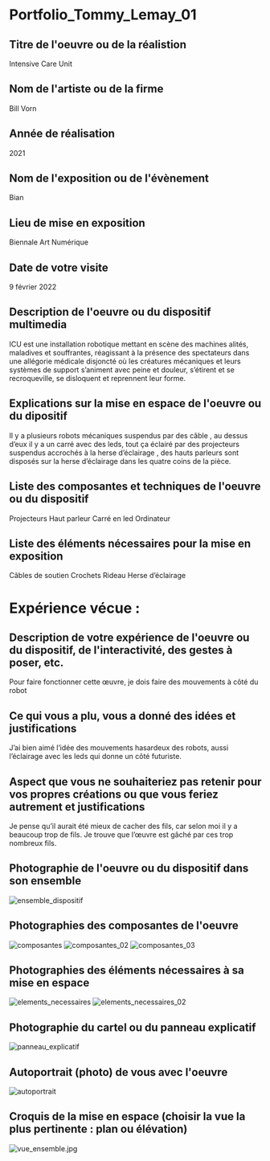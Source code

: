 # Portfolio_Tommy_Lemay_01

## Titre de l'oeuvre ou de la réalistion
Intensive Care Unit
## Nom de l'artiste ou de la firme 
Bill Vorn
## Année de réalisation
2021
## Nom de l'exposition ou de l'évènement
Bian
## Lieu de mise en exposition
Biennale Art Numérique
## Date de votre visite
9 février 2022
## Description de l'oeuvre ou du dispositif multimedia
ICU est une installation robotique mettant en scène des machines alités, maladives et souffrantes, réagissant à la présence des spectateurs dans une allégorie médicale disjoncté où les créatures mécaniques et leurs systèmes de support s’animent avec peine et douleur, s’étirent et se recroqueville, se disloquent et reprennent leur forme.
## Explications sur la mise en espace de l'oeuvre ou du dipositif
Il y a plusieurs robots mécaniques suspendus par des câble , au dessus d’eux il y a un carré avec des leds, tout ça éclairé par des projecteurs suspendus accrochés à la herse d’éclairage , des hauts parleurs sont disposés sur la herse d’éclairage dans les quatre coins de la pièce.
## Liste des composantes et techniques de l'oeuvre ou du dispositif
Projecteurs
Haut parleur
Carré en led 
Ordinateur
## Liste des éléments nécessaires pour la mise en exposition
Câbles de soutien 
Crochets 
Rideau 
Herse d’éclairage 

# Expérience vécue :

## Description de votre expérience de l'oeuvre ou du dispositif, de l'interactivité, des gestes à poser, etc.
Pour faire fonctionner cette œuvre, je dois faire des mouvements à côté du robot
## Ce qui vous a plu, vous a donné des idées et justifications
J’ai bien aimé l’idée des mouvements hasardeux des robots, aussi l’éclairage avec les leds qui donne un côté futuriste.
## Aspect que vous ne souhaiteriez pas retenir pour vos propres créations ou que vous feriez autrement et justifications
Je pense qu’il aurait été mieux de cacher des fils, car selon moi il y a beaucoup trop de fils. Je trouve que l’œuvre est gâché par ces trop nombreux fils.

## Photographie de l'oeuvre ou du dispositif dans son ensemble
![ensemble_dispositif](ensemble_dispositif.jpg)
## Photographies des composantes de l'oeuvre
![composantes](composantes.jpg)
![composantes_02](composantes_02.jpg)
![composantes_03](composantes_03.jpg)
## Photographies des éléments nécessaires à sa mise en espace
![elements_necessaires](elements_necessaires.jpg)
![elements_necessaires_02](elements_necessaires_02.jpg)
## Photographie du cartel ou du panneau explicatif
![panneau_explicatif](panneau_explicatif.jpg)
## Autoportrait (photo) de vous avec l'oeuvre
![autoportrait](autoportrait.jpg)
## Croquis de la mise en espace (choisir la vue la plus pertinente : plan ou élévation)
![vue_ensemble.jpg](vue_ensemble.jpg)
